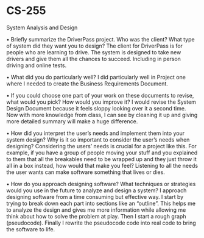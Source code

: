 # CS-255
System Analysis and Design

•	Briefly summarize the DriverPass project. Who was the client? What type of system did they want you to design?
The client for DriverPass is for people who are learning to drive. The system is designed to take new drivers and give them all the chances to succeed. Including in person driving and online tests.

•	What did you do particularly well?
I did particularly well in Project one where I needed to create the Business Requirements Document.

•	If you could choose one part of your work on these documents to revise, what would you pick? How would you improve it?
I would revise the System Design Document because it feels sloppy looking over it a second time. Now with more knowledge from class, I can see by cleaning it up and giving more detailed summary will make a huge difference.

•	How did you interpret the user’s needs and implement them into your system design? Why is it so important to consider the user’s needs when designing?
Considering the users’ needs is crucial for a project like this. For example, if you have a group of people moving your stuff and you explained to them that all the breakables need to be wrapped up and they just throw it all in a box instead, how would that make you feel? Listening to all the needs the user wants can make software something that lives or dies. 

•	How do you approach designing software? What techniques or strategies would you use in the future to analyze and design a system?
I approach designing software from a time consuming but effective way. I start by trying to break down each part into sections like an “outline”. This helps me to analyze the design and gives me more information while allowing me think about how to solve the problem at play. Then I start a rough graph (pseudocode). Finally I rewrite the pseudocode code into real code to bring the software to life.
